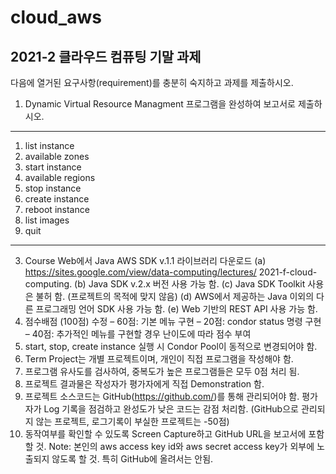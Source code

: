 # cloud_aws
## 2021-2 클라우드 컴퓨팅 기말 과제
다음에 열거된 요구사항(requirement)를 충분히 숙지하고 과제를 제출하시오.

1. Dynamic Virtual Resource Managment 프로그램을 완성하여 보고서로 제출하시오.
---
1. list instance 
2. available zones
3. start instance 
4. available regions
5. stop instance 
6. create instance
7. reboot instance 
8. list images
9. quit
---
3. Course Web에서 Java AWS SDK v.1.1 라이브러리 다운로드 (a) https://sites.google.com/view/data-computing/lectures/ 2021-f-cloud-computing. (b) Java SDK v.2.x 버전 사용 가능 함. (c) Java SDK Toolkit 사용은 불허 함. (프로젝트의 목적에 맞지 않음) (d) AWS에서 제공하는 Java 이외의 다른 프로그래밍 언어 SDK 사용 가능 함. (e) Web 기반의 REST API 사용 가능 함.
4. 점수배점 (100점) 수정 – 60점: 기본 메뉴 구현 – 20점: condor status 명령 구현 – 40점: 추가적인 메뉴를 구현할 경우 난이도에 따라 점수 부여
5. start, stop, create instance 실행 시 Condor Pool이 동적으로 변경되어야 함.
6. Term Project는 개별 프로젝트이며, 개인이 직접 프로그램을 작성해야 함.
7. 프로그램 유사도를 검사하여, 중복도가 높은 프로그램들은 모두 0점 처리 됨.
8. 프로젝트 결과물은 작성자가 평가자에게 직접 Demonstration 함.
9. 프로젝트 소스코드는 GitHub(https://github.com/)를 통해 관리되어야 함. 평가자가 Log 기록을 점검하고 완성도가 낮은 코드는 감점 처리함. (GitHub으로 관리되지 않는 프로젝트, 로그기록이 부실한 프로젝트는 -50점)
10. 동작여부를 확인할 수 있도록 Screen Capture하고 GitHub URL을 보고서에 포함할 것. Note: 본인의 aws access key id와 aws secret access key가 외부에 노출되지 않도록 할 것. 특히 GitHub에 올려서는 안됨.
